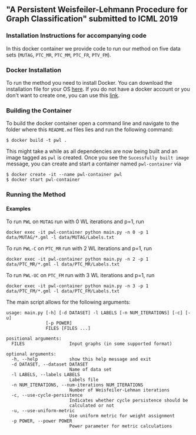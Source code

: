 ## "A Persistent Weisfeiler-Lehmann Procedure for Graph Classification" submitted to ICML 2019
### Installation Instructions for accompanying code

In this docker container we provide code to run our method on five data sets (`MUTAG`, `PTC_MR`, `PTC_MM`, `PTC_FR`, `PTV_FM`). 

### Docker Installation
To run the method you need to install Docker. You can download the installation file for your OS [here](https://www.docker.com/get-started).
If you do not have a docker account or you don't want to create one, you can use this [link](https://download.docker.com).

### Building the Container
To build the docker container open a command line and navigate to the folder where this `README.md` files lies and run the following command:
```
$ docker build -t pwl .
```

This might take a while as all dependencies are now being built and an image tagged as `pwl` is created. 
Once you see the `Sucessfully built image` message, you can create and start a container named `pwl-container` via

```
$ docker create -it --name pwl-container pwl
$ docker start pwl-container
```

### Running the Method
#### Examples
To run `PWL` on `MUTAG` run with 0 WL iterations and p=1, run 
```
docker exec -it pwl-container python main.py -n 0 -p 1 data/MUTAG/*.gml -l data/MUTAG/Labels.txt

```

To run `PWL-C` on `PTC_MR` run with 2 WL iterations and p=1, run 
```
docker exec -it pwl-container python main.py -n 2 -p 1 data/PTC_MR/*.gml -l data/PTC_MR/Labels.txt

```

To run `PWL-UC` on `PTC_FM` run with 3 WL iterations and p=1, run 
```
docker exec -it pwl-container python main.py -n 3 -p 1 data/PTC_FM/*.gml -l data/PTC_FM/Labels.txt

```
The main script allows for the following arguments:
```
usage: main.py [-h] [-d DATASET] -l LABELS [-n NUM_ITERATIONS] [-c] [-u]
               [-p POWER]
               FILES [FILES ...]

positional arguments:
  FILES                 Input graphs (in some supported format)

optional arguments:
  -h, --help            show this help message and exit
  -d DATASET, --dataset DATASET
                        Name of data set
  -l LABELS, --labels LABELS
                        Labels file
  -n NUM_ITERATIONS, --num-iterations NUM_ITERATIONS
                        Number of Weisfeiler-Lehman iterations
  -c, --use-cycle-persistence
                        Indicates whether cycle persistence should be
                        calculated or not
  -u, --use-uniform-metric
                        Use uniform metric for weight assignment
  -p POWER, --power POWER
                        Power parameter for metric calculations
```

